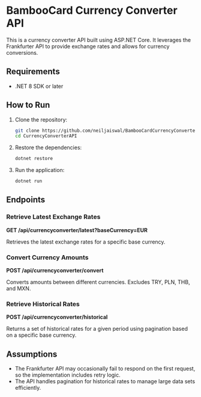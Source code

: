 # BambooCard Currency Converter API

This is a currency converter API built using ASP.NET Core. It leverages the Frankfurter API to provide exchange rates and allows for currency conversions.

## Requirements

- .NET 8 SDK or later

## How to Run

1. Clone the repository:
   ```sh
   git clone https://github.com/neiljaiswal/BambooCardCurrencyConverterAPI.git
   cd CurrencyConverterAPI
   ```

2. Restore the dependencies:
   ```sh
   dotnet restore
   ```

3. Run the application:
   ```sh
   dotnet run
   ```

## Endpoints

### Retrieve Latest Exchange Rates

**GET /api/currencyconverter/latest?baseCurrency=EUR**

Retrieves the latest exchange rates for a specific base currency.

### Convert Currency Amounts

**POST /api/currencyconverter/convert**

Converts amounts between different currencies. Excludes TRY, PLN, THB, and MXN.

### Retrieve Historical Rates

**POST /api/currencyconverter/historical**

Returns a set of historical rates for a given period using pagination based on a specific base currency.

## Assumptions

- The Frankfurter API may occasionally fail to respond on the first request, so the implementation includes retry logic.
- The API handles pagination for historical rates to manage large data sets efficiently.
